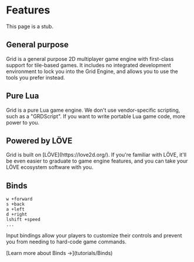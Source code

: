 # Features

<div class="alert alert-warning mb-5" role="alert">
  This page is a stub.
</div>

## General purpose

<p class="mb-5">
  Grid is a general purpose 2D multiplayer game engine with first-class support
  for tile-based games. It includes no integrated development environment to
  lock you into the Grid Engine, and allows you to use the tools you prefer
  instead.
</p>

## Pure Lua

<p class="mb-5">
  Grid is a pure Lua game engine. We don't use vendor-specific scripting, such
  as a "GRDScript". If you want to write portable Lua game code, more power
  to you.
</p>

## Powered by LÖVE

<p class="mb-5">
  Grid is built on [LÖVE](https://love2d.org/). If you're familiar with LÖVE,
  it'll be even easier to graduate to game engine features, and you can take
  your LÖVE ecosystem software with you.
</p>

## Binds
<pre><code>w +forward
s +back
a +left
d +right
lshift +speed
...</code></pre>

Input bindings allow your players to customize their controls and prevent you
from needing to hard-code game commands.

<p class="mb-5">
  [Learn more about Binds →](tutorials/Binds)
</p>
